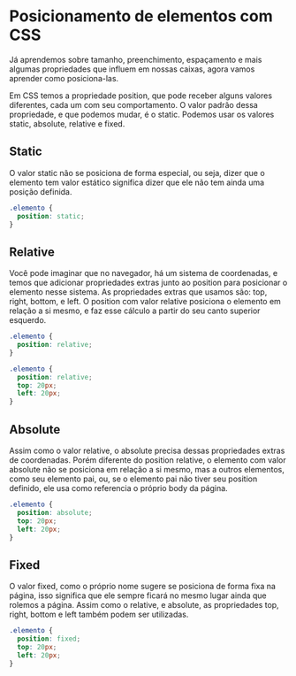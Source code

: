 # Posicionamento de elementos com CSS

Já aprendemos sobre tamanho, preenchimento, espaçamento e mais algumas propriedades que influem em nossas caixas, agora vamos aprender como posiciona-las.

Em CSS temos a propriedade position, que pode receber alguns valores diferentes, cada um com seu comportamento. O valor padrão dessa propriedade, e que podemos mudar, é o static. Podemos usar os valores static, absolute, relative e fixed.

## Static

O valor static não se posiciona de forma especial, ou seja, dizer que o elemento tem valor estático significa dizer que ele não tem ainda uma posição definida.

```css
.elemento {
  position: static;
}
```

## Relative

Você pode imaginar que no navegador, há um sistema de coordenadas, e temos que adicionar propriedades extras junto ao position para posicionar o elemento nesse sistema. As propriedades extras que usamos são: top, right, bottom, e left. O position com valor relative posiciona o elemento em relação a si mesmo, e faz esse cálculo a partir do seu canto superior esquerdo.

```css
.elemento {
  position: relative;
}
```

```css
.elemento {
  position: relative;
  top: 20px;
  left: 20px;
}
```

## Absolute

Assim como o valor relative, o absolute precisa dessas propriedades extras de coordenadas. Porém diferente do position relative, o elemento com valor absolute não se posiciona em relação a si mesmo, mas a outros elementos, como seu elemento pai, ou, se o elemento pai não tiver seu position definido, ele usa como referencia o próprio body da página.

```css
.elemento {
  position: absolute;
  top: 20px;
  left: 20px;
}
```

## Fixed

O valor fixed, como o próprio nome sugere se posiciona de forma fixa na página, isso significa que ele sempre ficará no mesmo lugar ainda que rolemos a página. Assim como o relative, e absolute, as propriedades top, right, bottom e left também podem ser utilizadas.

```css
.elemento {
  position: fixed;
  top: 20px;
  left: 20px;
}
```


